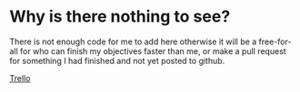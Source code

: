 # Why is there nothing to see?

There is not enough code for me to add here otherwise it will be a free-for-all for who can finish my objectives faster than me, or make a pull request for something I had
finished and not yet posted to github.

[Trello](https://trello.com/invite/b/gLqAkfRD/ATTI824f1b196e2c11e2706d1532d15d392950444118/quartz-gameengine)
